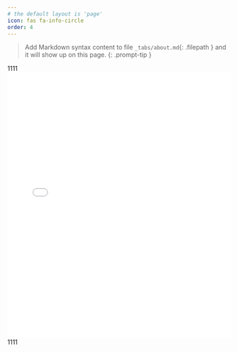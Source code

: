 ```yaml
---
# the default layout is 'page'
icon: fas fa-info-circle
order: 4
---
```


> Add Markdown syntax content to file `_tabs/about.md`{: .filepath } and it will show up on this page.
{: .prompt-tip }

1111
<embed src="../test.pdf" width="100%" height="600px" type="application/pdf">
1111